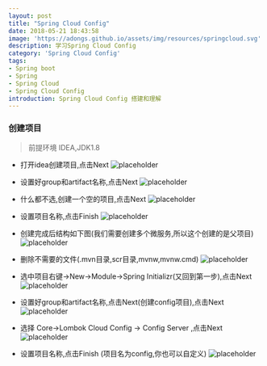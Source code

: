 ```yaml
---
layout: post
title: "Spring Cloud Config"
date: 2018-05-21 18:43:58
image: 'https://adongs.github.io/assets/img/resources/springcloud.svg'
description: 学习Spring Cloud Config
category: 'Spring Cloud Config'
tags:
- Spring boot
- Spring
- Spring Cloud
- Spring Cloud Config
introduction: Spring Cloud Config 搭建和理解
---
```


### 创建项目
>前提环境 IDEA,JDK1.8

- 打开idea创建项目,点击Next
![placeholder](https://adongs.github.io/assets/img/blog/springcloud/config/1.jpg "idea创建项目")

- 设置好group和artifact名称,点击Next
![placeholder](https://adongs.github.io/assets/img/blog/springcloud/config/2.jpg "idea创建项目")

- 什么都不选,创建一个空的项目,点击Next
![placeholder](https://adongs.github.io/assets/img/blog/springcloud/config/3.jpg "idea创建项目")

- 设置项目名称,点击Finish
![placeholder](https://adongs.github.io/assets/img/blog/springcloud/config/4.jpg "idea创建项目")

- 创建完成后结构如下图(我们需要创建多个微服务,所以这个创建的是父项目)
![placeholder](https://adongs.github.io/assets/img/blog/springcloud/config/5.jpg "idea创建项目")

- 删除不需要的文件(.mvn目录,scr目录,mvnw,mvnw.cmd)
![placeholder](https://adongs.github.io/assets/img/blog/springcloud/config/6.jpg "idea创建项目")

- 选中项目右键->New->Module->Spring Initializr(又回到第一步),点击Next
![placeholder](https://adongs.github.io/assets/img/blog/springcloud/config/7.jpg "idea创建项目")

- 设置好group和artifact名称,点击Next(创建config项目),点击Next
![placeholder](https://adongs.github.io/assets/img/blog/springcloud/config/8.jpg "idea创建项目")

- 选择 Core->Lombok   Cloud Config -> Config Server ,点击Next
![placeholder](https://adongs.github.io/assets/img/blog/springcloud/config/9.jpg "idea创建项目")

- 设置项目名称,点击Finish (项目名为config,你也可以自定义)
![placeholder](https://adongs.github.io/assets/img/blog/springcloud/config/10.jpg "idea创建项目")








